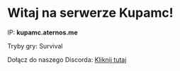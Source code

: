 <!DOCTYPE html>
<html lang="pl">
<head>
    <meta charset="UTF-8">
    <meta name="viewport" content="width=device-width, initial-scale=1.0">
    <title>Mój Serwer Minecraft</title>
    <link rel="stylesheet" href="style.css">
</head>
<body>
    <h1>Witaj na serwerze Kupamc!</h1>
    <p>IP: <strong>kupamc.aternos.me</strong></p>
    <p>Tryby gry: Survival
    <p>Dołącz do naszego Discorda: <a href="https://discord.gg/link">Kliknij tutaj</a></p>
</body>
</html>
